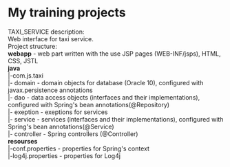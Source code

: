 # My training projects
TAXI_SERVICE description:<br>
Web interface for taxi service.<br>
Project structure:<br>
<b>webapp</b> - web part written with the use JSP pages (WEB-INF/jsps), HTML, CSS, JSTL<br>
<b>java</b><br>
|-com.js.taxi<br>
  |- domain - domain objects for database (Oracle 10), configured with javax.persistence annotations<br>
  |- dao - data access objects (interfaces and their implementations), configured with Spring's bean annotations(@Repository)<br>
  |- exeption - exeptions for services<br>
  |- service - services (interfaces and their implementations), configured with Spring's bean annotations(@Service)<br>
  |- controller - Spring controllers (@Controller)<br>
<b>resourses</b><br>
|-conf.properties - properties for Spring's context<br>
|-log4j.properties - properties for Log4j<br>
